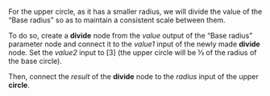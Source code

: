 For the upper circle, as it has a smaller radius, we will divide the value of the “Base radius” so as to maintain a consistent scale between them.

To do so, create a **divide** node from the *value* output of the “Base radius” parameter node and connect it to the *value1* input of the newly made **divide** node. Set the *value2* input to [3] (the upper circle will be ⅓ of the radius of the base circle).

Then, connect the *result* of the **divide** node to the *radius* input of the upper **circle**.